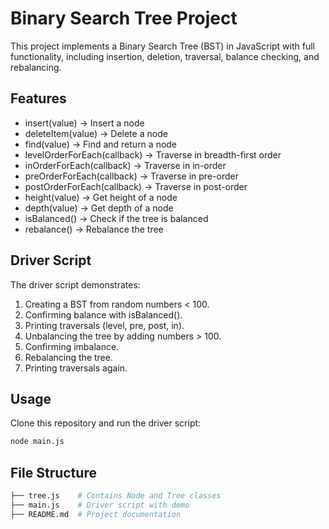 # Binary Search Tree Project
This project implements a Binary Search Tree (BST) in JavaScript with full functionality, including insertion, deletion, traversal, balance checking, and rebalancing.

## Features
- insert(value) → Insert a node
- deleteItem(value) → Delete a node
- find(value) → Find and return a node
- levelOrderForEach(callback) → Traverse in breadth-first order
- inOrderForEach(callback) → Traverse in in-order
- preOrderForEach(callback) → Traverse in pre-order
- postOrderForEach(callback) → Traverse in post-order
- height(value) → Get height of a node
- depth(value) → Get depth of a node
- isBalanced() → Check if the tree is balanced
- rebalance() → Rebalance the tree

## Driver Script
The driver script demonstrates:
1. Creating a BST from random numbers < 100.
2. Confirming balance with isBalanced().
3. Printing traversals (level, pre, post, in).
4. Unbalancing the tree by adding numbers > 100.
5. Confirming imbalance.
6. Rebalancing the tree.
7. Printing traversals again.

## Usage
Clone this repository and run the driver script:
```bash
node main.js
```

## File Structure
```bash
├── tree.js    # Contains Node and Tree classes
├── main.js    # Driver script with demo
├── README.md  # Project documentation
```
